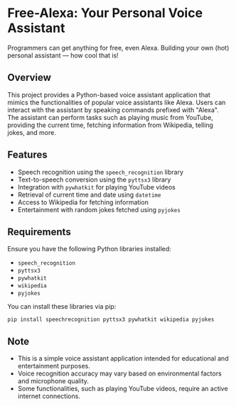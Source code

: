 # Free-Alexa: Your Personal Voice Assistant

Programmers can get anything for free, even Alexa. Building your own (hot) personal assistant — how cool that is!

## Overview

This project provides a Python-based voice assistant application that mimics the functionalities of popular voice assistants like Alexa. Users can interact with the assistant by speaking commands prefixed with "Alexa". The assistant can perform tasks such as playing music from YouTube, providing the current time, fetching information from Wikipedia, telling jokes, and more.

## Features

- Speech recognition using the `speech_recognition` library
- Text-to-speech conversion using the `pyttsx3` library
- Integration with `pywhatkit` for playing YouTube videos
- Retrieval of current time and date using `datetime`
- Access to Wikipedia for fetching information
- Entertainment with random jokes fetched using `pyjokes`

## Requirements

Ensure you have the following Python libraries installed:

- `speech_recognition`
- `pyttsx3`
- `pywhatkit`
- `wikipedia`
- `pyjokes`

You can install these libraries via pip:

```
pip install speechrecognition pyttsx3 pywhatkit wikipedia pyjokes
```
## Note

- This is a simple voice assistant application intended for educational and entertainment purposes.
- Voice recognition accuracy may vary based on environmental factors and microphone quality.
- Some functionalities, such as playing YouTube videos, require an active internet connections.
